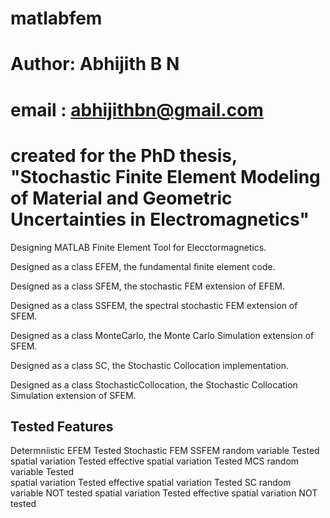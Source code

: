 # matlabfem
# Author: Abhijith B N
# email : abhijithbn@gmail.com
# created for the PhD thesis, "Stochastic Finite Element Modeling of Material and Geometric Uncertainties in Electromagnetics"


Designing MATLAB Finite Element Tool for Elecctormagnetics.

Designed as a class EFEM, the fundamental finite element code.

Designed as a class SFEM, the stochastic FEM extension of EFEM.

Designed as a class SSFEM, the spectral stochastic FEM extension of SFEM.

Designed as a class MonteCarlo, the Monte Carlo Simulation extension of SFEM.

Designed as a class SC, the Stochastic Collocation implementation.

Designed as a class StochasticCollocation, the Stochastic Collocation Simulation extension of SFEM.

Tested Features
------------------
Determniistic EFEM									Tested
Stochastic FEM
	SSFEM
		random variable								Tested
		spatial variation							Tested
		effective spatial variation					Tested
	MCS
		random variable								Tested	
		spatial variation							Tested
		effective spatial variation					Tested
	SC
		random variable								NOT tested
		spatial variation							Tested
		effective spatial variation					NOT tested	
